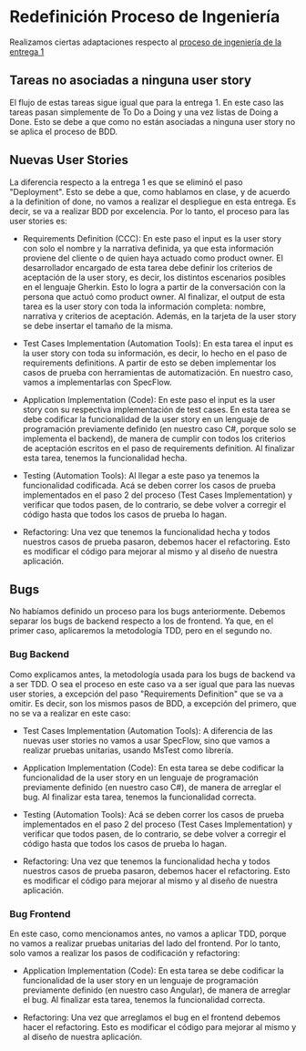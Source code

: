 # Redefinición Proceso de Ingeniería

Realizamos ciertas adaptaciones respecto al [proceso de ingeniería de la entrega 1](https://github.com/fernandasecinaro/Diaz-RodriguezSotto-Secinaro/blob/develop/Entregas/Entrega%201/Proceso%20de%20Ingenier%C3%ADa/Proceso%20de%20Ingenieria.md)

## Tareas no asociadas a ninguna user story
El flujo de estas tareas sigue igual que para la entrega 1. En este caso las tareas pasan simplemente de To Do a Doing y una vez listas de Doing a Done. Esto se debe a que como no están asociadas a ninguna user story no se aplica el proceso de BDD.

## Nuevas User Stories
La diferencia respecto a la entrega 1 es que se eliminó el paso "Deployment". Esto se debe a que, como hablamos en clase, y de acuerdo a la definition of done, no vamos a realizar el despliegue en esta entrega. Es decir, se va a realizar BDD por excelencia. Por lo tanto, el proceso para las user stories es:

- Requirements Definition (CCC): En este paso el input es la user story con solo el nombre y la narrativa definida, ya que esta información proviene del cliente o de quien haya actuado como product owner. El desarrollador encargado de esta tarea debe definir los criterios de aceptación de la user story, es decir, los distintos escenarios posibles en el lenguaje Gherkin. Esto lo logra a partir de la conversación con la persona que actuó como product owner. Al finalizar, el output de esta tarea es la user story con toda la información completa: nombre, narrativa y criterios de aceptación. Además, en la tarjeta de la user story se debe insertar el tamaño de la misma.

- Test Cases Implementation (Automation Tools): En esta tarea el input es la user story con toda su información, es decir, lo hecho en el paso de requirements definitions. A partir de esto se deben implementar los casos de prueba con herramientas de automatización. En nuestro caso, vamos a implementarlas con SpecFlow.

- Application Implementation (Code): En este paso el input es la user story con su respectiva implementación de test cases. En esta tarea se debe codificar la funcionalidad de la user story en un lenguaje de programación previamente definido (en nuestro caso C#, porque solo se implementa el backend), de manera de cumplir con todos los criterios de aceptación escritos en el paso de requirements definition. Al finalizar esta tarea, tenemos la funcionalidad hecha.

- Testing (Automation Tools): Al llegar a este paso ya tenemos la funcionalidad codificada. Acá se deben correr los casos de prueba implementados en el paso 2 del proceso (Test Cases Implementation) y verificar que todos pasen, de lo contrario, se debe volver a corregir el código hasta que todos los casos de prueba lo hagan.

- Refactoring: Una vez que tenemos la funcionalidad hecha y todos nuestros casos de prueba pasaron, debemos hacer el refactoring. Esto es modificar el código para mejorar al mismo y al diseño de nuestra aplicación.

## Bugs
No habíamos definido un proceso para los bugs anteriormente. Debemos separar los bugs de backend respecto a los de frontend. Ya que, en el primer caso,  aplicaremos la metodología TDD, pero en el segundo no.

### Bug Backend
Como explicamos antes, la metodología usada para los bugs de backend va a ser TDD. O sea el proceso en este caso va a ser igual que para las nuevas user stories, a excepción del paso "Requirements Definition" que se va a omitir. Es decir, son los mismos pasos de BDD, a excepción del primero, que no se va a realizar en este caso:

- Test Cases Implementation (Automation Tools): A diferencia de las nuevas user stories no vamos a usar SpecFlow, sino que vamos a realizar pruebas unitarias, usando MsTest como librería.

- Application Implementation (Code): En esta tarea se debe codificar la funcionalidad de la user story en un lenguaje de programación previamente definido (en nuestro caso C#), de manera de arreglar el bug. Al finalizar esta tarea, tenemos la funcionalidad correcta.

- Testing (Automation Tools): Acá se deben correr los casos de prueba implementados en el paso 2 del proceso (Test Cases Implementation) y verificar que todos pasen, de lo contrario, se debe volver a corregir el código hasta que todos los casos de prueba lo hagan.

- Refactoring: Una vez que tenemos la funcionalidad hecha y todos nuestros casos de prueba pasaron, debemos hacer el refactoring. Esto es modificar el código para mejorar al mismo y al diseño de nuestra aplicación.

### Bug Frontend
En este caso, como mencionamos antes, no vamos a aplicar TDD, porque no vamos a realizar pruebas unitarias del lado del frontend. Por lo tanto, solo vamos a realizar los pasos de codificación y refactoring:

- Application Implementation (Code): En esta tarea se debe codificar la funcionalidad de la user story en un lenguaje de programación previamente definido (en nuestro caso Angular), de manera de arreglar el bug. Al finalizar esta tarea, tenemos la funcionalidad correcta.

- Refactoring: Una vez que arreglamos el bug en el frontend debemos hacer el refactoring. Esto es modificar el código para mejorar al mismo y al diseño de nuestra aplicación.
